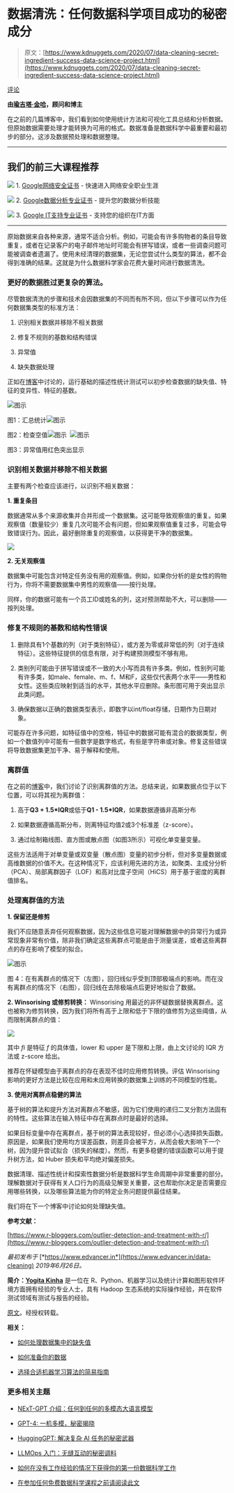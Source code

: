 # 数据清洗：任何数据科学项目成功的秘密成分

> 原文：[https://www.kdnuggets.com/2020/07/data-cleaning-secret-ingredient-success-data-science-project.html](https://www.kdnuggets.com/2020/07/data-cleaning-secret-ingredient-success-data-science-project.html)

[评论](#comments)

**由[瑜吉塔·金哈](http://www.linkedin.com/in/yogita-kinha)，顾问和博主**

在之前的几篇博客中，我们看到如何使用统计方法和可视化工具总结和分析数据。但原始数据需要处理才能转换为可用的格式。数据准备是数据科学中最重要和最初步的部分。这涉及数据预处理和数据整理。

* * *

## 我们的前三大课程推荐

![](../Images/0244c01ba9267c002ef39d4907e0b8fb.png) 1\. [Google网络安全证书](https://www.kdnuggets.com/google-cybersecurity) - 快速进入网络安全职业生涯

![](../Images/e225c49c3c91745821c8c0368bf04711.png) 2\. [Google数据分析专业证书](https://www.kdnuggets.com/google-data-analytics) - 提升您的数据分析技能

![](../Images/0244c01ba9267c002ef39d4907e0b8fb.png) 3\. [Google IT支持专业证书](https://www.kdnuggets.com/google-itsupport) - 支持您的组织在IT方面

* * *

原始数据来自各种来源，通常不适合分析。例如，可能会有许多购物者的条目导致重复，或者在记录客户的电子邮件地址时可能会有拼写错误，或者一些调查问题可能被调查者遗漏了。使用未经清理的数据集，无论您尝试什么类型的算法，都不会得到准确的结果。这就是为什么数据科学家会花费大量时间进行数据清洗。

### **更好的数据胜过更复杂的算法。**

尽管数据清洗的步骤和技术会因数据集的不同而有所不同，但以下步骤可以作为任何数据集类型的标准方法：

1.  识别相关数据并移除不相关数据

1.  修复不规则的基数和结构错误

1.  异常值

1.  缺失数据处理

正如在[博客](https://www.edvancer.in/descriptive-statistics-for-data-science/)中讨论的，运行基础的描述性统计测试可以初步检查数据的缺失值、特征的变异性、特征的基数。

![图示](../Images/e7bb83d958d105a5f3e49cd632f93414.png)

图1：汇总统计![图示](../Images/876efe3cd9b8fd9d9a83994628019540.png)

图2：检查空值![图示](../Images/0e6cec8a13ce3ae95441ffce6edb5cae.png)  ![图示](../Images/acb703c0a15111cc1258f8121099d9e4.png)

图3：异常值用红色突出显示

### 识别相关数据并移除不相关数据

主要有两个检查应该进行，以识别不相关数据：

**1\. 重复条目**

数据通常从多个来源收集并合并形成一个数据集。这可能导致观察值的重复。如果观察值（数量较少）重复几次可能不会有问题，但如果观察值重复过多，可能会导致错误行为。因此，最好删除重复的观察值，以获得更干净的数据集。

![](../Images/a2a37ebf643b454a09af5c24cb209f39.png)

**2\. 无关观察值**

数据集中可能包含对特定任务没有用的观察值。例如，如果你分析的是女性的购物行为，你将不需要数据集中男性的观察值——按行处理。

同样，你的数据可能有一个员工ID或姓名的列，这对预测帮助不大，可以删除——按列处理。

### 修复不规则的基数和结构性错误

1.  删除具有1个基数的列（对于类别特征），或方差为零或非常低的列（对于连续特征）。这些特征提供的信息有限，对于构建预测模型不够有用。

1.  类别列可能由于拼写错误或不一致的大小写而具有许多类。例如，性别列可能有许多类，如male、female、m、f、M和F，这些仅代表两个水平——男性和女性。这些类应映射到适当的水平，其他水平应删除。条形图可用于突出显示此类问题。

1.  确保数据以正确的数据类型表示，即数字以int/float存储，日期作为日期对象。

可能存在许多问题，如特征值中的空格，特征中的数据可能有混合的数据类型，例如一个数值列中可能有一些数字是数字格式，有些是字符串或对象。修复这些错误将导致数据集更加干净、易于解释和使用。

### 离群值

在之前的[博客](https://www.edvancer.in/data-visualisation-descriptive-statistics)中，我们讨论了识别离群值的方法。总结来说，如果数据点位于以下位置，可以将其视为离群值：

1.  高于**Q3 + 1.5*IQR**或低于**Q1 - 1.5*IQR**，如果数据遵循非高斯分布

1.  如果数据遵循高斯分布，则离特征均值2或3个标准差（z-score）。

1.  通过绘制箱线图、直方图或散点图（如图3所示）可视化单变量变量。

这些方法适用于对单变量或双变量（散点图）变量的初步分析，但对多变量数据或高维数据的价值不大。在这种情况下，应该利用先进的方法，如聚类、主成分分析（PCA）、局部离群因子（LOF）和高对比度子空间（HiCS）用于基于密度的离群值排名。

### 处理离群值的方法

**1\. 保留还是修剪**

我们不应随意丢弃任何观察数据，因为这些信息可能对理解数据中的异常行为或异常现象非常有价值，除非我们确定这些离群点可能是由于测量误差，或者这些离群点的存在影响了模型的拟合。

![图示](../Images/9132fa1f30745f3d2f86e7c37bb4908c.png)

图 4：在有离群点的情况下（左图），回归线似乎受到顶部极端点的影响。而在没有离群点的情况下（右图），回归线在去除极端点后更好地拟合了数据。

**2. Winsorising 或修剪转换：** Winsorising 用最近的非怀疑数据替换离群点。这也被称为修剪转换，因为我们将所有高于上限和低于下限的值修剪为这些阈值，从而限制离群点的值：

![](../Images/2143b51028612d841c6794a52e49c023.png)

其中 *fi* 是特征 *f* 的具体值，lower 和 upper 是下限和上限，由上文讨论的 IQR 方法或 z-score 给出。

推荐在怀疑模型由于离群点的存在表现不佳时应用修剪转换。评估 Winsorising 影响的更好方法是比较在应用和未应用转换的数据集上训练的不同模型的性能。

**3. 使用对离群点稳健的算法**

基于树的算法和提升方法对离群点不敏感，因为它们使用的递归二叉分割方法固有的特性。这些算法在输入特征中存在离群点时是最好的选择。

如果目标变量中存在离群点，基于树的算法表现较好，但必须小心选择损失函数。原因是，如果我们使用均方误差函数，则差异会被平方，从而会极大影响下一个树，因为提升尝试拟合（损失的梯度）。然而，有更多稳健的错误函数可以用于提升树方法，如 Huber 损失和平均绝对偏差损失。

数据清理、描述性统计和探索性数据分析是数据科学生命周期中非常重要的部分。理解数据对于获得有关人口行为的高级见解至关重要，这也帮助你决定是否需要应用哪些转换，以及哪些算法能为你的特定业务问题提供最佳结果。

我们将在下一个博客中讨论如何处理缺失值。

**参考文献：**

[https://www.r-bloggers.com/outlier-detection-and-treatment-with-r/](https://www.r-bloggers.com/outlier-detection-and-treatment-with-r/)

*最初发布于* [*https://www.edvancer.in*](https://www.edvancer.in/data-cleaning) *2019年6月26日。*

**简介：[Yogita Kinha](http://www.linkedin.com/in/yogita-kinha)** 是一位在 R、Python、机器学习以及统计计算和图形软件环境方面拥有经验的专业人士，具有 Hadoop 生态系统的实际操作经验，并在软件测试领域有测试与报告的经验。

[原文](https://medium.com/limitedio/data-cleaning-the-secret-ingredient-to-the-success-of-any-data-science-project-e42d5e0df05a)。经授权转载。

**相关：**

+   [如何处理数据集中的缺失值](/2020/06/missing-values-dataset.html)

+   [如何准备你的数据](/2020/06/how-prepare-your-data.html)

+   [选择合适机器学习算法的简易指南](/2020/05/guide-choose-right-machine-learning-algorithm.html)

### 更多相关主题

+   [NExT-GPT 介绍：任何到任何的多模态大语言模型](https://www.kdnuggets.com/introduction-to-nextgpt-anytoany-multimodal-large-language-model)

+   [GPT-4: 一机多模，秘密揭晓](https://www.kdnuggets.com/2023/08/gpt4-8-models-one-secret.html)

+   [HuggingGPT: 解决复杂 AI 任务的秘密武器](https://www.kdnuggets.com/2023/05/hugginggpt-secret-weapon-solve-complex-ai-tasks.html)

+   [LLMOps 入门：无缝互动的秘密调料](https://www.kdnuggets.com/getting-started-with-llmops-the-secret-sauce-behind-seamless-interactions)

+   [如何在没有工作经验的情况下获得你的第一份数据科学工作](https://www.kdnuggets.com/2021/02/first-job-data-science-without-work-experience.html)

+   [在参加任何免费数据科学课程之前请阅读此文](https://www.kdnuggets.com/read-this-before-you-take-any-free-data-science-course)
